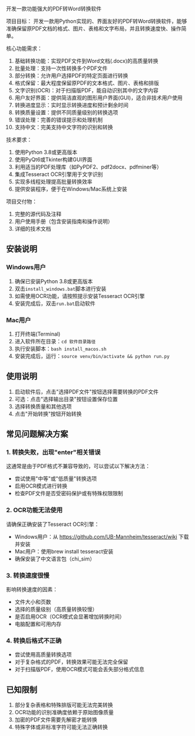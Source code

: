 开发一款功能强大的PDF转Word转换软件

项目目标：
开发一款用Python实现的、界面友好的PDF转Word转换软件，能够准确保留原PDF文档的格式、图片、表格和文字布局，并且转换速度快、操作简单。

核心功能需求：
1. 基础转换功能：实现PDF文件到Word文档(.docx)的高质量转换
2. 批量处理：支持一次性转换多个PDF文件
3. 部分转换：允许用户选择PDF的特定页面进行转换
4. 格式保留：最大程度保留原PDF的文本格式、图片、表格和排版
5. 文字识别(OCR)：对于扫描版PDF，能自动识别其中的文字内容
6. 用户友好界面：提供简洁直观的图形用户界面(GUI)，适合非技术用户使用
7. 转换进度显示：实时显示转换进度和预计剩余时间
8. 转换质量设置：提供不同质量级别的转换选项
9. 错误处理：完善的错误提示和处理机制
10. 支持中文：完美支持中文字符的识别和转换

技术要求：
1. 使用Python 3.8或更高版本
2. 使用PyQt6或Tkinter构建GUI界面
3. 利用适当的PDF处理库（如PyPDF2、pdf2docx、pdfminer等）
4. 集成Tesseract OCR引擎用于文字识别
5. 实现多线程处理提高批量转换效率
6. 提供安装程序，便于在Windows/Mac系统上安装

项目交付物：
1. 完整的源代码及注释
2. 用户使用手册（包含安装指南和操作说明）
3. 详细的技术文档

## 安装说明

### Windows用户

1. 确保已安装Python 3.8或更高版本
2. 双击`install_windows.bat`脚本进行安装
3. 如需使用OCR功能，请按照提示安装Tesseract OCR引擎
4. 安装完成后，双击`run.bat`启动软件

### Mac用户

1. 打开终端(Terminal)
2. 进入软件所在目录：`cd 软件目录路径`
3. 执行安装脚本：`bash install_macos.sh`
4. 安装完成后，运行：`source venv/bin/activate && python run.py`

## 使用说明

1. 启动软件后，点击"选择PDF文件"按钮选择需要转换的PDF文件
2. 可选：点击"选择输出目录"按钮设置保存位置
3. 选择转换质量和其他选项
4. 点击"开始转换"按钮开始转换

## 常见问题解决方案

### 1. 转换失败，出现"__enter__"相关错误

这通常是由于PDF格式不兼容导致的，可以尝试以下解决方法：
- 尝试使用"中等"或"低质量"转换选项
- 启用OCR模式进行转换
- 检查PDF文件是否受密码保护或有特殊权限限制

### 2. OCR功能无法使用

请确保正确安装了Tesseract OCR引擎：
- Windows用户：从 https://github.com/UB-Mannheim/tesseract/wiki 下载并安装
- Mac用户：使用brew install tesseract安装
- 确保安装了中文语言包（chi_sim）

### 3. 转换速度很慢

影响转换速度的因素：
- 文件大小和页数
- 选择的质量级别（高质量转换较慢）
- 是否启用OCR（OCR模式会显著增加转换时间）
- 电脑配置和可用内存

### 4. 转换后格式不正确

- 尝试使用高质量转换选项
- 对于复杂格式的PDF，转换效果可能无法完全保留
- 对于扫描版PDF，使用OCR模式可能会丢失部分格式信息

## 已知限制

1. 部分复杂表格和特殊排版可能无法完美转换
2. OCR功能的识别准确度依赖于原始图像质量
3. 加密的PDF文件需要先解密才能转换
4. 特殊字体或非标准字符可能无法正确转换